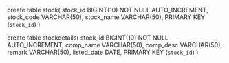 create table stock(
   stock_id BIGINT(10) NOT NULL AUTO_INCREMENT,
   stock_code VARCHAR(50),
   stock_name VARCHAR(50),
   PRIMARY KEY (`stock_id`)
)


create table stockdetails(
   stock_id BIGINT(10) NOT NULL AUTO_INCREMENT,
   comp_name VARCHAR(50),
   comp_desc VARCHAR(50),
   remark VARCHAR(50),
   listed_date DATE,
   PRIMARY KEY (`stock_id`)
)